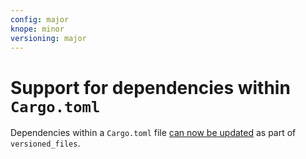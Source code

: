 ```yaml
---
config: major
knope: minor
versioning: major
---
```


# Support for dependencies within `Cargo.toml`

Dependencies within a `Cargo.toml` file [can now be updated](https://knope.tech/reference/config-file/packages/) 
as part of `versioned_files`.

